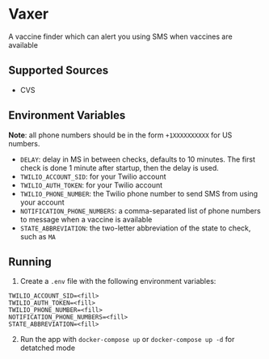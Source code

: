 # Vaxer

A vaccine finder which can alert you using SMS when vaccines are available

## Supported Sources

- CVS

## Environment Variables

**Note**: all phone numbers should be in the form `+1XXXXXXXXXX` for US numbers.

- `DELAY`: delay in MS in between checks, defaults to 10 minutes. The first check is done 1 minute after startup, then the delay is used.
- `TWILIO_ACCOUNT_SID`: for your Twilio account
- `TWILIO_AUTH_TOKEN`: for your Twilio account
- `TWILIO_PHONE_NUMBER`: the Twilio phone number to send SMS from using your account
- `NOTIFICATION_PHONE_NUMBERS`: a comma-separated list of phone numbers to message when a vaccine is available
- `STATE_ABBREVIATION`: the two-letter abbreviation of the state to check, such as `MA`

## Running

1. Create a `.env` file with the following environment variables:

```shell
TWILIO_ACCOUNT_SID=<fill>
TWILIO_AUTH_TOKEN=<fill>
TWILIO_PHONE_NUMBER=<fill>
NOTIFICATION_PHONE_NUMBERS=<fill>
STATE_ABBREVIATION=<fill>
```

2. Run the app with `docker-compose up` or `docker-compose up -d` for detatched mode

